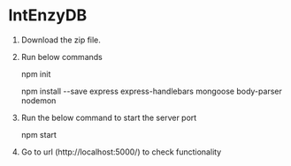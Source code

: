 # IntEnzyDB

1. Download the zip file.



2. Run below commands

      npm init

      npm install --save express express-handlebars mongoose body-parser nodemon



3. Run the below command to start the server port

      npm start



4. Go to url (http://localhost:5000/) to check functionality
